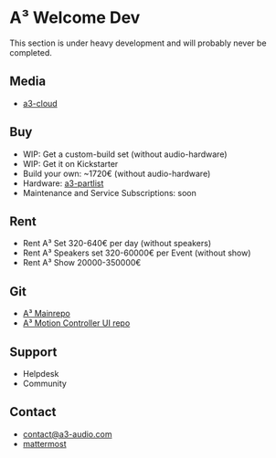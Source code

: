 # A³ Welcome Dev
This section is under heavy development and will probably never be completed.

## Media
- [a3-cloud](https://cloud.a3-audio.com/d/7475495ddee04d428073)

## Buy
- WIP: Get a custom-build set (without audio-hardware)
- WIP: Get it on Kickstarter
- Build your own: ~1720€ (without audio-hardware)
- Hardware: [a3-partlist](https://doc.a3-audio.com/assembly/parts.html)
- Maintenance and Service Subscriptions: soon

## Rent
- Rent A³ Set 320-640€ per day (without speakers)
- Rent A³ Speakers set 320-60000€ per Event (without show)
- Rent A³ Show 20000-350000€

## Git
- [A³ Mainrepo](https://github.com/ambisonic-audio-adventures)
- [A³ Motion Controller UI repo](https://github.com/ambisonic-audio-adventures/MotionControllerUI)

## Support
- Helpdesk
- Community

## Contact
- [contact@a3-audio.com](mailto:a3-audio.com)
- [mattermost](https://talk.lilbits.de/ambisonics)

